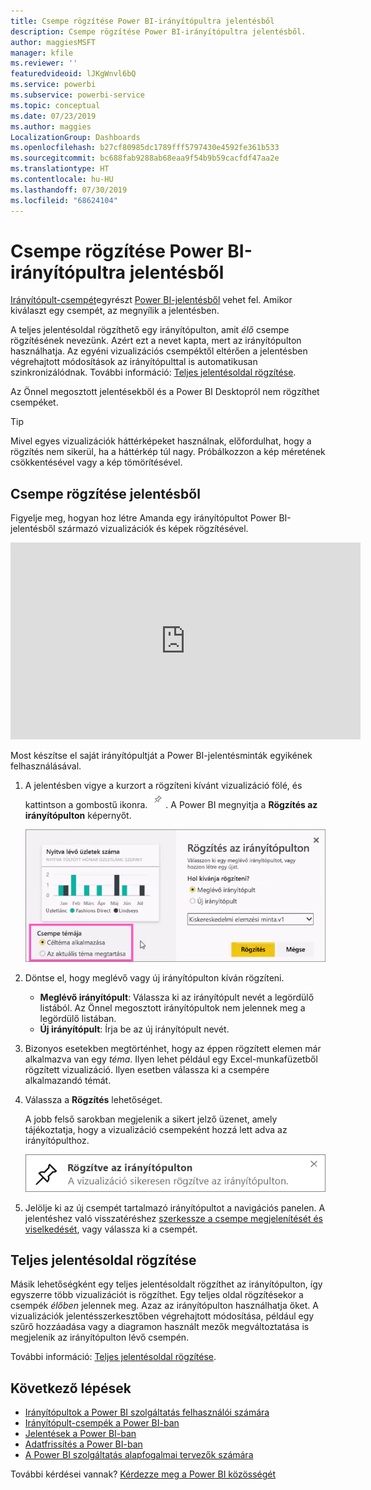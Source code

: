 ```yaml
---
title: Csempe rögzítése Power BI-irányítópultra jelentésből
description: Csempe rögzítése Power BI-irányítópultra jelentésből.
author: maggiesMSFT
manager: kfile
ms.reviewer: ''
featuredvideoid: lJKgWnvl6bQ
ms.service: powerbi
ms.subservice: powerbi-service
ms.topic: conceptual
ms.date: 07/23/2019
ms.author: maggies
LocalizationGroup: Dashboards
ms.openlocfilehash: b27cf80985dc1789fff5797430e4592fe361b533
ms.sourcegitcommit: bc688fab9288ab68eaa9f54b9b59cacfdf47aa2e
ms.translationtype: HT
ms.contentlocale: hu-HU
ms.lasthandoff: 07/30/2019
ms.locfileid: "68624104"
---
```

# <a name="pin-a-tile-to-a-power-bi-dashboard-from-a-report"></a>Csempe rögzítése Power BI-irányítópultra jelentésből

[Irányítópult-csempét](consumer/end-user-tiles.md)egyrészt [Power BI-jelentésből](consumer/end-user-reports.md) vehet fel. Amikor kiválaszt egy csempét, az megnyílik a jelentésben.

A teljes jelentésoldal rögzíthető egy irányítópulton, amit *élő* csempe rögzítésének nevezünk. Azért ezt a nevet kapta, mert az irányítópulton használhatja. Az egyéni vizualizációs csempéktől eltérően a jelentésben végrehajtott módosítások az irányítópulttal is automatikusan szinkronizálódnak. További információ: [Teljes jelentésoldal rögzítése](#pin-an-entire-report-page).

Az Önnel megosztott jelentésekből és a Power BI Desktopról nem rögzíthet csempéket. 

> [!TIP]
> Mivel egyes vizualizációk háttérképeket használnak, előfordulhat, hogy a rögzítés nem sikerül, ha a háttérkép túl nagy. Próbálkozzon a kép méretének csökkentésével vagy a kép tömörítésével.  
> 
> 

## <a name="pin-a-tile-from-a-report"></a>Csempe rögzítése jelentésből
Figyelje meg, hogyan hoz létre Amanda egy irányítópultot Power BI-jelentésből származó vizualizációk és képek rögzítésével.
    

<iframe width="560" height="315" src="https://www.youtube.com/embed/lJKgWnvl6bQ" frameborder="0" allowfullscreen></iframe>

Most készítse el saját irányítópultját a Power BI-jelentésminták egyikének felhasználásával.

1. A jelentésben vigye a kurzort a rögzíteni kívánt vizualizáció fölé, és kattintson a gombostű ikonra. ![Gombostű ikon](media/service-dashboard-pin-tile-from-report/pbi_pintile_small.png). A Power BI megnyitja a **Rögzítés az irányítópulton** képernyőt.
   
     ![Rögzítés az irányítópulton ablak](media/service-dashboard-pin-tile-from-report/pbi_themes2.png)
2. Döntse el, hogy meglévő vagy új irányítópulton kíván rögzíteni.
   
   * **Meglévő irányítópult**: Válassza ki az irányítópult nevét a legördülő listából. Az Önnel megosztott irányítópultok nem jelennek meg a legördülő listában.
   * **Új irányítópult**: Írja be az új irányítópult nevét.
3. Bizonyos esetekben megtörténhet, hogy az éppen rögzített elemen már alkalmazva van egy *téma*. Ilyen lehet például egy Excel-munkafüzetből rögzített vizualizáció. Ilyen esetben válassza ki a csempére alkalmazandó témát.
4. Válassza a **Rögzítés** lehetőséget.
   
   A jobb felső sarokban megjelenik a sikert jelző üzenet, amely tájékoztatja, hogy a vizualizáció csempeként hozzá lett adva az irányítópulthoz.
   
   ![Sikert jelző üzenet](media/service-dashboard-pin-tile-from-report/pinsuccess.png)
5. Jelölje ki az új csempét tartalmazó irányítópultot a navigációs panelen. A jelentéshez való visszatéréshez [szerkessze a csempe megjelenítését és viselkedését](service-dashboard-edit-tile.md), vagy válassza ki a csempét.

## <a name="pin-an-entire-report-page"></a>Teljes jelentésoldal rögzítése
Másik lehetőségként egy teljes jelentésoldalt rögzíthet az irányítópulton, így egyszerre több vizualizációt is rögzíthet. Egy teljes oldal rögzítésekor a csempék *élőben* jelennek meg. Azaz az irányítópulton használhatja őket. A vizualizációk jelentésszerkesztőben végrehajtott módosítása, például egy szűrő hozzáadása vagy a diagramon használt mezők megváltoztatása is megjelenik az irányítópulton lévő csempén.  

További információ: [Teljes jelentésoldal rögzítése](service-dashboard-pin-live-tile-from-report.md).

## <a name="next-steps"></a>Következő lépések
- [Irányítópultok a Power BI szolgáltatás felhasználói számára](consumer/end-user-dashboards.md)
- [Irányítópult-csempék a Power BI-ban](consumer/end-user-tiles.md)
- [Jelentések a Power BI-ban](consumer/end-user-reports.md)
- [Adatfrissítés a Power BI-ban](refresh-data.md)
- [A Power BI szolgáltatás alapfogalmai tervezők számára](service-basic-concepts.md)

További kérdései vannak? [Kérdezze meg a Power BI közösségét](http://community.powerbi.com/)

